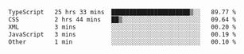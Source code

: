 <!--START_SECTION:waka-->

```txt
TypeScript   25 hrs 33 mins  ██████████████████████▒░░   89.77 %
CSS          2 hrs 44 mins   ██▒░░░░░░░░░░░░░░░░░░░░░░   09.64 %
XML          3 mins          ░░░░░░░░░░░░░░░░░░░░░░░░░   00.20 %
JavaScript   3 mins          ░░░░░░░░░░░░░░░░░░░░░░░░░   00.19 %
Other        1 min           ░░░░░░░░░░░░░░░░░░░░░░░░░   00.10 %
```

<!--END_SECTION:waka-->
